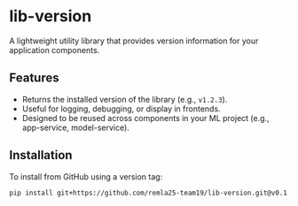 # lib-version

A lightweight utility library that provides version information for your application components.

## Features

- Returns the installed version of the library (e.g., `v1.2.3`).
- Useful for logging, debugging, or display in frontends.
- Designed to be reused across components in your ML project (e.g., app-service, model-service).

## Installation

To install from GitHub using a version tag:

```bash
pip install git+https://github.com/remla25-team19/lib-version.git@v0.1.1

